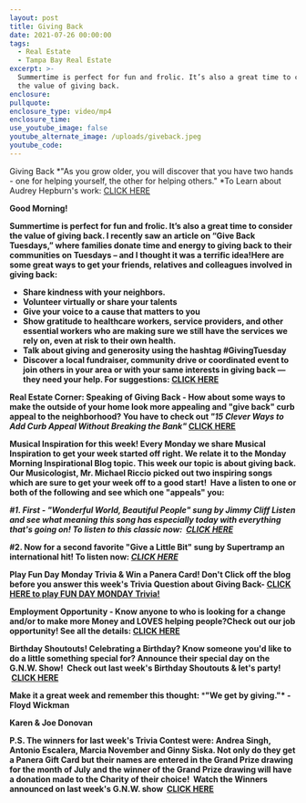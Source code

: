 ```yaml
---
layout: post
title: Giving Back
date: 2021-07-26 00:00:00
tags:
  - Real Estate
  - Tampa Bay Real Estate
excerpt: >-
  Summertime is perfect for fun and frolic. It’s also a great time to consider
  the value of giving back.
enclosure:
pullquote:
enclosure_type: video/mp4
enclosure_time:
use_youtube_image: false
youtube_alternate_image: /uploads/giveback.jpeg
youtube_code:
---
```

Giving Back&nbsp;*"As you grow older, you will discover that you have two hands - one for helping yourself, the other for helping others."&nbsp;*To Learn about Audrey Hepburn's work:&nbsp;[CLICK HERE](https://youtu.be/1SvddNIlRaw?t=189)

**Good Morning\!**

**Summertime is perfect for fun and frolic. It’s also a great time to consider the value of giving back. I recently saw an article on “Give Back Tuesdays,” where families donate time and energy to giving back to their communities on Tuesdays – and I thought it was a terrific idea\!Here are some great ways to get your friends, relatives and colleagues involved in giving back:**

* **Share kindness with your neighbors.**
* **Volunteer virtually or share your talents**
* **Give your voice to a cause that matters to you**
* **Show gratitude to healthcare workers, service providers, and other essential workers who are making sure we still have the services we rely on, even at risk to their own health.**
* **Talk about giving and generosity using the hashtag \#GivingTuesday**
* **Discover a local fundraiser, community drive or coordinated event to join others in your area or with your same interests in giving back — they need your help. For suggestions:&nbsp;[CLICK HERE](https://www.givingtuesday.org/blog/)**

**Real Estate Corner: Speaking of Giving Back - How about some ways to make the outside of your home look more appealing and "give back" curb appeal to the neighborhood? You have to check out&nbsp;*"15 Clever Ways to Add Curb Appeal Without Breaking the Bank"*&nbsp;[CLICK HERE](https://www.onecrazyhouse.com/15-clever-ways-add-curb-appeal-without-breaking-bank/)**

**Musical Inspiration for this week\! Every Monday we share Musical Inspiration to get your week started off right. We relate it to the Monday Morning Inspirational Blog topic. This week our topic is about giving back. Our Musicologist, Mr. Michael Riccio picked out two inspiring songs which are sure to get your week off to a good start\!&nbsp; Have a listen to one or both of the following and see which one "appeals" you:**

***\#1. First - "Wonderful World, Beautiful People" sung by Jimmy Cliff Listen and see what meaning this song has especially today with everything that's going on\! To listen to this classic now: &nbsp;[CLICK HERE](https://youtu.be/SapwrvSOfIc)***

**\#2. Now for a second favorite "Give a Little Bit" sung by Supertramp an international hit\! To listen now:&nbsp;[*CLICK HERE*](https://youtu.be/ODNxsGMPrj4)**

**Play Fun Day Monday Trivia & Win a Panera Card\! Don't Click off the blog before you answer this week's Trivia Question about Giving Back-&nbsp;**[**CLICK HERE to play FUN DAY MONDAY Trivia\!**](https://contacts.byreferralonly.com/Form.aspx?Key=86F5FD4ACC07845A3C7C8BD3CC4688F5)

**Employment Opportunity - Know anyone to who is looking for a change and/or to make more Money and LOVES helping people?Check out our job opportunity\! See all the details:&nbsp;[CLICK HERE](https://contacts.byreferralonly.com/Form.aspx?Key=21F3B40AD37D0CF6404C4FEF200AB620)**

**Birthday Shoutouts\! Celebrating a Birthday? Know someone you'd like to do a little something special for? Announce their special day on the G.N.W. Show\!&nbsp; Check out last week's Birthday Shoutouts & let's party\! &nbsp;[CLICK HERE](https://youtu.be/ymVwY7BhL-w?t=913)**

**Make it a great week and remember this thought:&nbsp;*****"We get by giving."*&nbsp;- Floyd Wickman**

**Karen & Joe Donovan**

**P.S. The winners for last week's Trivia Contest were: Andrea Singh, Antonio Escalera, Marcia November and Ginny Siska. Not only do they get a Panera Gift Card but their names are entered in the Grand Prize drawing for the month of July and the winner of the Grand Prize drawing will have a donation made to the Charity of their choice\! &nbsp;Watch the Winners announced on last week's G.N.W. show &nbsp;[CLICK HERE](https://youtu.be/ymVwY7BhL-w?t=1165)&nbsp;**

&nbsp;
